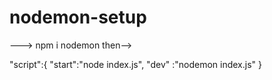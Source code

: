 # nodemon-setup

---> npm i nodemon
then-->

"script":{
"start":"node index.js",
"dev" :"nodemon index.js"
}
